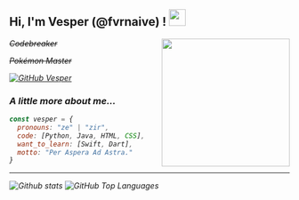 <h2> Hi, I'm Vesper (@fvrnaive) ! <img src="http://pa1.narvii.com/6234/4a6bce39b258c87b9462f7d23a34cff5669c624e_00.gif" width="30"></h2>
<img align='right' src="https://i.gifer.com/origin/fd/fdbd58bafe57630d9f65f1b57f48e46a_w200.gif" width="230">
<p><em><s>Codebreaker</s></p>
<p><em><s>Pokémon Master</s></p>

[![GitHub Vesper](https://img.shields.io/github/followers/fvrnaive?label=follow&style=social)](https://github.com/fvrnaive)


### A little more about me...  

```javascript
const vesper = {
  pronouns: "ze" | "zir",
  code: [Python, Java, HTML, CSS],
  want_to_learn: [Swift, Dart],
  motto: "Per Aspera Ad Astra."
}
```


---

![Github stats](https://github-readme-stats.vercel.app/api?username=fvrnaive&show_icons=true&theme=nord&hide_title=true&bg_color=161c23&icon_color=6e93b5)
![GitHub Top Languages](https://github-readme-stats.vercel.app/api/top-langs/?username=fvrnaive&theme=nord&layout=compact&bg_color=161c23&icon_color=6e93b5)
